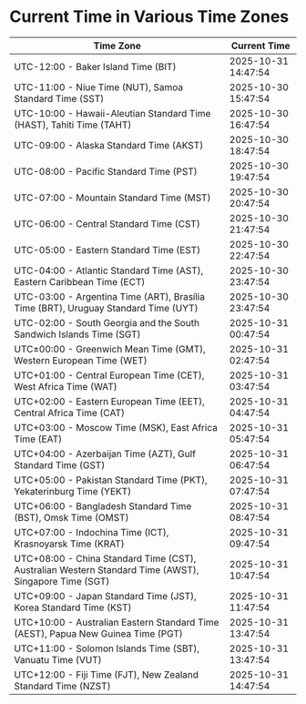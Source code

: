 # Current Time in Various Time Zones

| Time Zone | Current Time |
|-----------|--------------|
| UTC-12:00 - Baker Island Time (BIT) | 2025-10-31 14:47:54 |
| UTC-11:00 - Niue Time (NUT), Samoa Standard Time (SST) | 2025-10-30 15:47:54 |
| UTC-10:00 - Hawaii-Aleutian Standard Time (HAST), Tahiti Time (TAHT) | 2025-10-30 16:47:54 |
| UTC-09:00 - Alaska Standard Time (AKST) | 2025-10-30 18:47:54 |
| UTC-08:00 - Pacific Standard Time (PST) | 2025-10-30 19:47:54 |
| UTC-07:00 - Mountain Standard Time (MST) | 2025-10-30 20:47:54 |
| UTC-06:00 - Central Standard Time (CST) | 2025-10-30 21:47:54 |
| UTC-05:00 - Eastern Standard Time (EST) | 2025-10-30 22:47:54 |
| UTC-04:00 - Atlantic Standard Time (AST), Eastern Caribbean Time (ECT) | 2025-10-30 23:47:54 |
| UTC-03:00 - Argentina Time (ART), Brasília Time (BRT), Uruguay Standard Time (UYT) | 2025-10-30 23:47:54 |
| UTC-02:00 - South Georgia and the South Sandwich Islands Time (SGT) | 2025-10-31 00:47:54 |
| UTC±00:00 - Greenwich Mean Time (GMT), Western European Time (WET) | 2025-10-31 02:47:54 |
| UTC+01:00 - Central European Time (CET), West Africa Time (WAT) | 2025-10-31 03:47:54 |
| UTC+02:00 - Eastern European Time (EET), Central Africa Time (CAT) | 2025-10-31 04:47:54 |
| UTC+03:00 - Moscow Time (MSK), East Africa Time (EAT) | 2025-10-31 05:47:54 |
| UTC+04:00 - Azerbaijan Time (AZT), Gulf Standard Time (GST) | 2025-10-31 06:47:54 |
| UTC+05:00 - Pakistan Standard Time (PKT), Yekaterinburg Time (YEKT) | 2025-10-31 07:47:54 |
| UTC+06:00 - Bangladesh Standard Time (BST), Omsk Time (OMST) | 2025-10-31 08:47:54 |
| UTC+07:00 - Indochina Time (ICT), Krasnoyarsk Time (KRAT) | 2025-10-31 09:47:54 |
| UTC+08:00 - China Standard Time (CST), Australian Western Standard Time (AWST), Singapore Time (SGT) | 2025-10-31 10:47:54 |
| UTC+09:00 - Japan Standard Time (JST), Korea Standard Time (KST) | 2025-10-31 11:47:54 |
| UTC+10:00 - Australian Eastern Standard Time (AEST), Papua New Guinea Time (PGT) | 2025-10-31 13:47:54 |
| UTC+11:00 - Solomon Islands Time (SBT), Vanuatu Time (VUT) | 2025-10-31 13:47:54 |
| UTC+12:00 - Fiji Time (FJT), New Zealand Standard Time (NZST) | 2025-10-31 14:47:54 |
